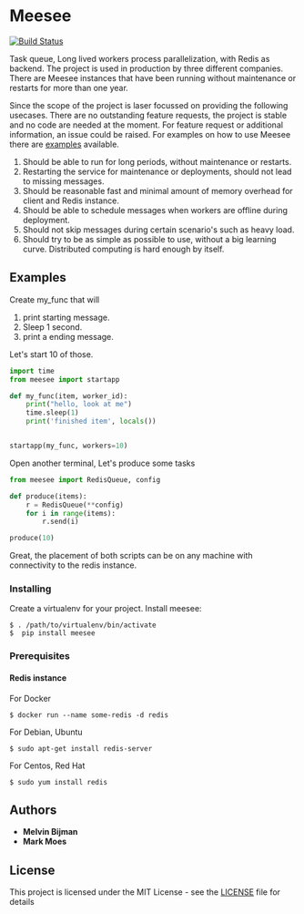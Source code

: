 # Meesee
[![Build Status](https://travis-ci.com/Attumm/meesee.svg?branch=main)](https://travis-ci.com/Attumm/meesee)

Task queue, Long lived workers process parallelization, with Redis as backend.
The project is used in production by three different companies.
There are Meesee instances that have been running without maintenance or restarts for more than one year.

Since the scope of the project is laser focussed on providing the following usecases.
There are no outstanding feature requests, the project is stable and no code are needed at the moment.
For feature request or additional information, an issue could be raised.
For examples on how to use Meesee there are [examples](https://github.com/Attumm/meesee/tree/main/examples) available.


1. Should be able to run for long periods, without maintenance or restarts.
2. Restarting the service for maintenance or deployments, should not lead to missing messages.
3. Should be reasonable fast and minimal amount of memory overhead for client and Redis instance.
4. Should be able to schedule messages when workers are offline during deployment.
5. Should not skip messages during certain scenario's such as heavy load.
6. Should try to be as simple as possible to use, without a big learning curve. Distributed computing is hard enough by itself.

## Examples

Create my_func that will 
1. print starting message.
2. Sleep 1 second.
3. print a ending message.

Let's start 10 of those.


```python
import time
from meesee import startapp

def my_func(item, worker_id):
    print("hello, look at me")
    time.sleep(1)
    print('finished item', locals())


startapp(my_func, workers=10)
```

Open another terminal, Let's produce some tasks
```python
from meesee import RedisQueue, config

def produce(items):
    r = RedisQueue(**config)
    for i in range(items):
        r.send(i)

produce(10)

```

Great, the placement of both scripts can be on any machine with connectivity to the redis instance.


### Installing

Create a virtualenv for your project.
Install meesee:

```
$ . /path/to/virtualenv/bin/activate
$  pip install meesee
```

### Prerequisites

#### Redis instance

For Docker
```
$ docker run --name some-redis -d redis
```

For Debian, Ubuntu
```
$ sudo apt-get install redis-server
```
For Centos, Red Hat
```
$ sudo yum install redis
```

## Authors

* **Melvin Bijman** 
* **Mark Moes**

## License

This project is licensed under the MIT License - see the [LICENSE](LICENSE) file for details

